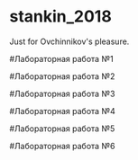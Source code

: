 # stankin_2018
Just for Ovchinnikov's pleasure.

#Лабораторная работа №1

#Лабораторная работа №2

#Лабораторная работа №3

#Лабораторная работа №4

#Лабораторная работа №5

#Лабораторная работа №6
